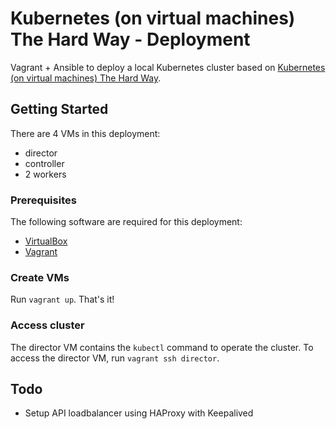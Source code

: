 # Kubernetes (on virtual machines) The Hard Way - Deployment

Vagrant + Ansible to deploy a local Kubernetes cluster based on [Kubernetes (on virtual machines) The Hard Way](https://github.com/leonseng/Kubernetes-on-virtual-machines-The-Hard-Way).

## Getting Started

There are 4 VMs in this deployment:
- director
- controller
- 2 workers

### Prerequisites

The following software are required for this deployment:
- [VirtualBox](https://www.virtualbox.org/)
- [Vagrant](https://www.vagrantup.com/)

### Create VMs

Run `vagrant up`. That's it!

### Access cluster

The director VM contains the `kubectl` command to operate the cluster. To access the director VM, run `vagrant ssh director`.

## Todo
- Setup API loadbalancer using HAProxy with Keepalived
